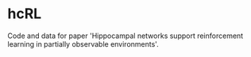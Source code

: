 # hcRL
Code and data for paper 'Hippocampal networks support reinforcement learning in partially observable environments'.
